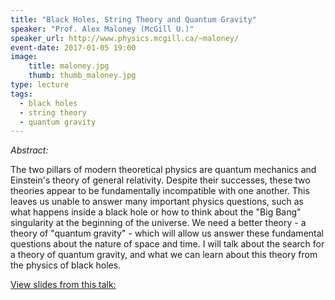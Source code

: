 ```yaml
---
title: "Black Holes, String Theory and Quantum Gravity"
speaker: "Prof. Alex Maloney (McGill U.)"
speaker_url: http://www.physics.mcgill.ca/~maloney/
event-date: 2017-01-05 19:00
image:
    title: maloney.jpg
    thumb: thumb_maloney.jpg
type: lecture
tags:
  - black holes
  - string theory
  - quantum gravity
---
```

*Abstract:*

The two pillars of modern theoretical physics are quantum mechanics and Einstein's theory of general relativity. Despite their successes, these two theories appear to be fundamentally incompatible with one another. This leaves us unable to answer many important physics questions, such as what happens inside a black hole or how to think about the "Big Bang" singularity at the beginning of the universe. We need a better theory - a theory of "quantum gravity" - which will allow us answer these fundamental questions about the nature of space and time. I will talk about the search for a theory of quantum gravity, and what we can learn about this theory from the physics of black holes.

[View slides from this talk:](https://drive.google.com/open?id=0B-uX7uYZ3CJmZTlFWnlTUkhqQU0)

